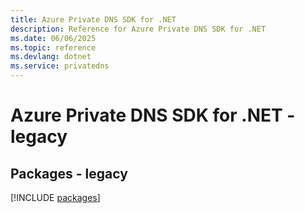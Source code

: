 ```yaml
---
title: Azure Private DNS SDK for .NET
description: Reference for Azure Private DNS SDK for .NET
ms.date: 06/06/2025
ms.topic: reference
ms.devlang: dotnet
ms.service: privatedns
---
```

# Azure Private DNS SDK for .NET - legacy
## Packages - legacy
[!INCLUDE [packages](private-dns-index.md)]